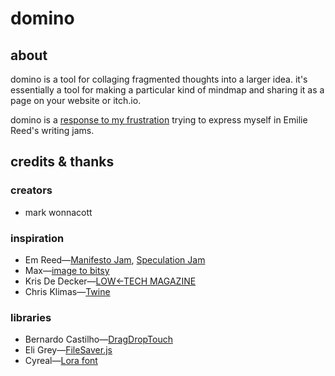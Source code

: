 # domino
## about
domino is a tool for collaging fragmented thoughts into a larger idea. 
it's essentially a tool for making a particular kind of mindmap and sharing it
as a page on your website or itch.io.

domino is a [response to my frustration][0] trying to express myself in Emilie 
Reed's writing jams.

## credits & thanks
### creators
 * mark wonnacott

### inspiration
 * Em Reed—[Manifesto Jam][3], [Speculation Jam][4]
 * Max—[image to bitsy][5]
 * Kris De Decker—[LOW←TECH MAGAZINE][6]
 * Chris Klimas—[Twine][7]

### libraries
 * Bernardo Castilho—[DragDropTouch][1]
 * Eli Grey—[FileSaver.js][2]
 * Cyreal—[Lora font][8]

[0]: https://candle.neocities.org/2020/02/26/speculations.html
[1]: https://github.com/Bernardo-Castilho/dragdroptouch
[2]: https://github.com/eligrey/FileSaver.js/
[3]: https://itch.io/jam/manifesto-jam
[4]: https://itch.io/jam/speculation-jam
[5]: https://github.com/synth-ruiner/image-to-bitsy
[6]: https://solar.lowtechmagazine.com/
[7]: https://twinery.org/
[8]: https://fonts.google.com/specimen/Lora
